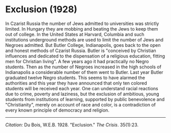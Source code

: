 <!--
title:   Exclusion
author:  Du Bois, W.E.B.
journal: The Crisis
year:    1928
volume:  35
issue:   1
pages:   23
-->

# Exclusion (1928)

In Czarist Russia the number of Jews admitted to universities was strictly limited. In Hungary they are mobbing and beating the Jews to keep them out of college. In the United States at Harvard, Columbia and such institutions underground methods are used to limit the number of Jews and Negroes admitted. But Butler College, Indianapolis, goes back to the open and honest methods of Czarist Russia. Butler is "conceived by Christian influences and dedicated to the dispensation of a religious education, fitting men for Christian living". A few years ago it had practically no Negro students. Then as the number of Negroes increased in the high schools of Indianapolis a considerable number of them went to Butler. Last year Butler graduated twelve Negro students. This seems to have alarmed the authorities and this year they have announced that only ten colored students will be received each year. One can understand racial reactions due to crime, poverty and laziness, but the exclusion of ambitious, young students from institutions of learning, supported by public benevolence and "Christianity", merely on account of race and color, is a contradiction of every known principle of democracy and religion.

______________
*Citation:* Du Bois, W.E.B. 1928. "Exclusion." *The Crisis*. 35(1):23.